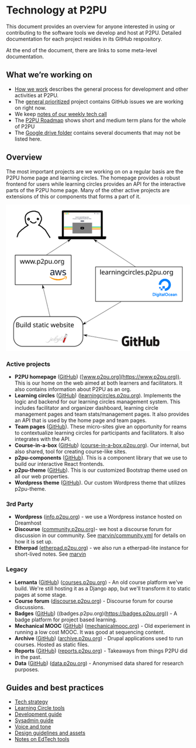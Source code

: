 # Technology at P2PU

This document provides an overview for anyone interested in using or contributing to the software tools we develop and host at P2PU. Detailed documentation for each project resides in its GitHub respository.

At the end of the document, there are links to some meta-level documentation.

## What we’re working on
 - [How we work](https://paper.dropbox.com/doc/How-We-Work--A31VmZpKpBiWdv~Mgp6hYyAaAg-kWVKJyvujHERJH2VUkO2p) describes the general process for development and other activities at P2PU.
 - The [general prioritized](https://github.com/orgs/p2pu/projects/4) project contains GitHub issues we are working on right now.
 - We keep [notes of our weekly tech call](https://docs.google.com/document/d/17ZWndqIlppfHWPfhSi3jkwOZytJSpZaM6a3ZgVoXIRA/edit) 
 - The [P2PU Roadmap](https://docs.google.com/document/d/1RHfv68siEVY2R1VpFtTjW74NkguQnbvaz-zJeACe8jg/edit) shows short and medium term plans for the whole of P2PU
 - The [Google drive folder](https://drive.google.com/drive/u/1/folders/0B7og5r-ukGUiMnJlaEtUZ0FJNjA) contains several documents that may not be listed here.

## Overview

The most important projects are we working on on a regular basis are the P2PU home page and learning circles. The homepage provides a robust frontend for users while learning circles provides an API for the interactive parts of the P2PU home page. Many of the other active projects are extensions of this or components that forms a part of it.

![diagram of services](tech-overview.svg)

### Active projects
- **P2PU homepage** ([GitHub](https://github.com/p2pu/p2pu-website/)) ([www.p2pu.org](https://www.p2pu.org)). This is our home on the web aimed at both learners and facilitators. It also contains information about P2PU as an org.
- **Learning circles** ([GitHub](https://github.com/p2pu/learning-circles/)) ([learningcircles.p2pu.org](https://learningcircles.p2pu.org)). Implements the logic and backend for our learning circles management system. This includes facilitator and organizer dashboard, learning circle management pages and team stats/management pages. It also provides an API that is used by the home page and team pages. 
- **Team pages** ([GitHub](https://github.com/p2pu/erasmus-partner-site/)). These micro-sites give an opportunity for reams to contextualize learning circles for participants and facilitators. It also integrates with the API.
- **Course-in-a-box** ([GitHub](https://github.com/p2pu/course-in-a-box/)) ([course-in-a-box.p2pu.org](https://course-in-a-box.p2pu.org)). Our internal, but also shared, tool for creating course-like sites.
- **p2pu-components** ([GitHub](https://github.com/p2pu/p2pu-components/)). This is a component library that we use to build our interactive React frontends.
- **p2pu-theme** ([GitHub](https://github.com/p2pu/p2pu-theme)). This is our customized Bootstrap theme used on all our web properties. 
- **Wordpress theme** ([GitHub](https://github.com/p2pu/P2PUfourteen-wp-theme)). Our custom Wordpress theme that utilizes p2pu-theme.

### 3rd Party
- **Wordpress** ([info.p2pu.org](https://info.p2pu.org)) - we use a Wordpress instance hosted on Dreamhost
- **Discourse** ([community.p2pu.org](https://community.p2pu.org))- we host a discourse forum for discussion in our community. See [marvin/community.yml](https://github.com/p2pu/marvin/blob/master/community.yml) for details on how it is set up.
- **Etherpad** ([etherpad.p2pu.org](https://etherpad.p2pu.org)) - we also run a etherpad-lite instance for short-lived notes. See [marvin](https://github.com/p2pu/marvin/)

### Legacy
- **Lernanta** ([GitHub](https://github.com/p2pu/lernanta)) ([courses.p2pu.org](https://courses.p2pu.org)) - An old course platform we've build. We're still hosting it as a Django app, but we'll transform it to static pages at some stage.
- **Course forum** ([discourse.p2pu.org](https://discourse.p2pu.org)) - Discourse forum for course discussions.
- **Badges** ([GitHub](https://github.com/p2pu/badges)) ((badges.p2pu.org)(https://badges.p2pu.org)) - A badge platform for project based learning.
- **Mechanical MOOC** ([GitHub](https://github.com/p2pu/mechanical-mooc)) ([mechanicalmooc.org](http://mechanicalmooc.org)) - Old experiement in running a low cost MOOC. It was good at sequencing content.
- **Archive** ([GitHub](https://github.com/p2pu/archive)) ([archive.p2pu.org](https://archive.p2pu.org/)) - Drupal applications used to run courses. Hosted as static files.
- **Reports** ([GitHub](https://github.com/p2pu/reports)) ([reports.p2pu.org](https://reports.p2pu.org/)) - Takeaways from things P2PU did in the past.
- **Data** ([GitHub](https://github.com/p2pu/data)) ([data.p2pu.org](https://data.p2pu.org)) - Anonymised data shared for research purposes.

## Guides and best practices
- [Tech strategy](https://docs.google.com/document/d/1zHow9ohcAIPVibsgzvuWv0Pcca6XNwQ2SrdNhfGswo0/edit#)
- [Learning Circle tools](https://docs.google.com/document/d/15bH1j5BF5sFDGFbMs0a9nvFAHkVc8MUSlOPIsx4CnNM/edit#heading=h.tk6kvxcllzvg)
- [Development guide](https://docs.google.com/document/d/1aoQ8leLNKbUdCN-SGWLNkZOfwOQ2kWKBV6H0hnwPQvQ/edit)
- [Sysadmin guide](https://docs.google.com/document/d/1e8tZoo7BrZYygBEgirtBeK4wjJOdE2LvSkajgEOeojs/edit)
- [Voice and tone](https://docs.google.com/document/d/1v7UiCw9i0sE6XcxxhgCJUs97-1gxV2Gsky1BOMQ_b5w/edit)
- [Design guidelines and assets](https://github.com/p2pu/design)
- [Notes on EdTech tools](https://github.com/p2pu/notes-on-edtech)
